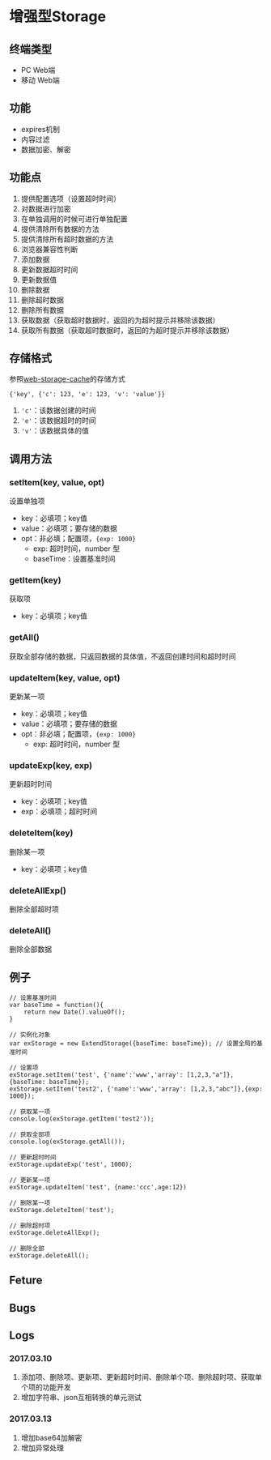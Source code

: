 # 增强型Storage

## 终端类型

- PC Web端
- 移动 Web端

## 功能

- expires机制
- 内容过滤
- 数据加密、解密

## 功能点

1. 提供配置选项（设置超时时间）
2. 对数据进行加密
3. 在单独调用的时候可进行单独配置
4. 提供清除所有数据的方法
5. 提供清除所有超时数据的方法
6. 浏览器兼容性判断
7. 添加数据
8. 更新数据超时时间
9. 更新数据值
10. 删除数据
11. 删除超时数据
12. 删除所有数据
13. 获取数据（获取超时数据时，返回的为超时提示并移除该数据）
14. 获取所有数据（获取超时数据时，返回的为超时提示并移除该数据）

## 存储格式

参照[web-storage-cache](https://github.com/WQTeam/web-storage-cache)的存储方式

```
{'key', {'c': 123, 'e': 123, 'v': 'value'}}
```

1. `'c'`：该数据创建的时间
2. `'e'`：该数据超时的时间
3. `'v'`：该数据具体的值

## 调用方法

### setItem(key, value, opt)

设置单独项

- key：必填项；key值
- value：必填项；要存储的数据
- opt：非必填；配置项，`{exp: 1000}`
  - exp: 超时时间，number 型
  - baseTime：设置基准时间

### getItem(key)

获取项

- key：必填项；key值

### getAll()

获取全部存储的数据，只返回数据的具体值，不返回创建时间和超时时间

### updateItem(key, value, opt)

更新某一项

- key：必填项；key值
- value：必填项；要存储的数据
- opt：非必填；配置项，`{exp: 1000}`
  - exp: 超时时间，number 型

### updateExp(key, exp)

更新超时时间

- key：必填项；key值
- exp：必填项；超时时间

### deleteItem(key)

删除某一项

- key：必填项；key值

### deleteAllExp()

删除全部超时项

### deleteAll()

删除全部数据

## 例子

```
// 设置基准时间
var baseTime = function(){
	return new Date().valueOf();
}

// 实例化对象
var exStorage = new ExtendStorage({baseTime: baseTime}); // 设置全局的基准时间

// 设置项
exStorage.setItem('test', {'name':'www','array': [1,2,3,"a"]},{baseTime: baseTime});
exStorage.setItem('test2', {'name':'www','array': [1,2,3,"abc"]},{exp: 1000});

// 获取某一项
console.log(exStorage.getItem('test2'));

// 获取全部项
console.log(exStorage.getAll());

// 更新超时时间
exStorage.updateExp('test', 1000);

// 更新某一项
exStorage.updateItem('test', {name:'ccc',age:12})

// 删除某一项
exStorage.deleteItem('test');

// 删除超时项
exStorage.deleteAllExp();

// 删除全部
exStorage.deleteAll();

```

## Feture

## Bugs

## Logs

### 2017.03.10

1. 添加项、删除项、更新项、更新超时时间、删除单个项、删除超时项、获取单个项的功能开发
2. 增加字符串、json互相转换的单元测试

### 2017.03.13

1. 增加base64加解密
2. 增加异常处理